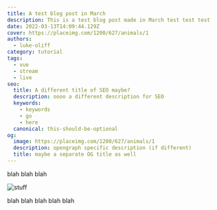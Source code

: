 ```yaml
---
title: A test blog post in March
description: This is a test blog post made in March test test test
date: 2022-03-13T14:09:44.129Z
cover: https://placeimg.com/1200/627/animals/1
authors:
  - luke-oliff
category: tutorial
tags:
  - vue
  - stream
  - live
seo:
  title: A different title of SEO maybe?
  description: oooo a different description for SEO
  keywords:
    - keywords
    - go
    - here
  canonical: this-should-be-optional
og:
  image: https://placeimg.com/1200/627/animals/1
  description: opengraph specific description (if different)
  title: maybe a separate OG title as well
---
```


blah blah blah

![stuff](https://placeimg.com/1200/627/animals/1 "blah")

blah blah blah blah blah
